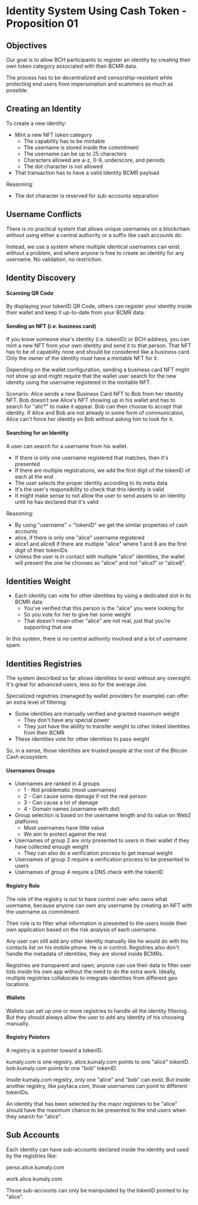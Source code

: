 # Identity System Using Cash Token - Proposition 01

## Objectives

Our goal is to allow BCH participants to register an identity by creating their own token category associated with their BCMR data.

The process has to be decentralized and censorship-resistant while protecting end users from impersonation and scammers as much as possible.

## Creating an Identity

To create a new identity:

- Mint a new NFT token category
  - The capability has to be mintable
  - The username is stored inside the commitment
  - The username can be up to 25 characters
  - Characters allowed are a-z, 0-9, underscore, and periods
  - The dot character is not allowed
- That transaction has to have a valid Identity BCMR payload

Reasoning:

- The dot character is reserved for sub-accounts separation

## Username Conflicts

There is no practical system that allows unique usernames on a blockchain without using either a central authority or a suffix like cash accounts do.

Instead, we use a system where multiple identical usernames can exist without a problem, and where anyone is free to create an identity for any username. No validation, no restriction.

## Identity Discovery

#### Scanning QR Code

By displaying your tokenID QR Code, others can register your identity inside their wallet and keep it up-to-date from your BCMR data.

#### Sending an NFT (i.e. business card)

If you know someone else's identity (i.e. tokenID) or BCH address, you can mint a new NFT from your own identity and send it to that person. That NFT has to be of capability none and should be considered like a business card. Only the owner of the identity must have a mintable NFT for it.

Depending on the wallet configuration, sending a business card NFT might not show up and might require that the wallet user search for the new identity using the username registered in the mintable NFT.

Scenario:
Alice sends a new Business Card NFT to Bob from her Identity NFT.
Bob doesn’t see Alice's NFT showing up in his wallet and has to search for "alic\*" to make it appear.
Bob can then choose to accept that identity.
If Alice and Bob are not already in some form of communication, Alice can't force her identity on Bob without asking him to look for it.

#### Searching for an Identity

A user can search for a username from his wallet.

- If there is only one username registered that matches, then it's presented
- If there are multiple registrations, we add the first digit of the tokenID of each at the end
- The user selects the proper identity according to its meta data
- It's the user's responsibility to check that this identity is valid
- It might make sense to not allow the user to send assets to an identity until he has declared that it's valid

Reasoning:

- By using "username" + "tokenID" we get the similar properties of cash accounts
- alice, if there is only one "alice" username registered
- alice1 and alice8 if there are multiple "alice" where 1 and 8 are the first digit of their tokenIDs
- Unless the user is in contact with multiple "alice" identities, the wallet will present the one he chooses as "alice" and not "alice1" or "alice8".

## Identities Weight

- Each identity can vote for other identities by using a dedicated slot in its BCMR data
  - You've verified that this person is the "alice" you were looking for
  - So you vote for her to give her some weight
  - That doesn't mean other "alice" are not real, just that you're supporting that one

In this system, there is no central authority involved and a lot of username spam.

## Identities Registries

The system described so far allows identities to exist without any oversight. It's great for advanced users, less so for the average Joe.

Specialized registries (managed by wallet providers for example) can offer an extra level of filtering:

- Some identities are manually verified and granted maximum weight
  - They don't have any special power
  - They just have the ability to transfer weight to other linked identities from their BCMR
- These identities vote for other identities to pass weight

So, in a sense, those identities are trusted people at the root of the Bitcoin Cash ecosystem.

#### Usernames Groups

- Usernames are ranked in 4 groups
  - 1 - Not problematic (most usernames)
  - 2 - Can cause some damage if not the real person
  - 3 - Can cause a lot of damage
  - 4 - Domain names (username with dot)
- Group selection is based on the username length and its value on Web2 platforms
  - Most usernames have little value
  - We aim to protect against the rest
- Usernames of group 2 are only presented to users in their wallet if they have collected enough weight
  - They can also do a verification process to get manual weight
- Usernames of group 3 require a verification process to be presented to users
- Usernames of group 4 require a DNS check with the tokenID

#### Registry Role

The role of the registry is not to have control over who owns what username, because anyone can own any username by creating an NFT with the username as commitment.

Their role is to filter what information is presented to the users inside their own application based on the risk analysis of each username.

Any user can still add any other identity manually like he would do with his contacts list on his mobile phone. He is in control.
Registries also don't handle the metadata of identities, they are stored inside BCMRs.

Registries are transparent and open; anyone can use their data to filter user lists inside his own app without the need to do the extra work. Ideally, multiple registries collaborate to integrate identities from different geo locations.

#### Wallets

Wallets can set up one or more registries to handle all the identity filtering. But they should always allow the user to add any identity of his choosing manually.

#### Registry Pointers

A registry is a pointer toward a tokenID.

kumaly.com is one registry.
alice.kumaly.com points to one "alice" tokenID.
bob.kumaly.com points to one "bob" tokenID.

Inside kumaly.com registry, only one "alice" and "bob" can exist. But inside another registry, like paytaca.com, those usernames can point to different tokenIDs.

An identity that has been selected by the major registries to be "alice" should have the maximum chance to be presented to the end users when they search for "alice".

## Sub Accounts

Each identity can have sub-accounts declared inside the identity and used by the registries like:

perso.alice.kumaly.com

work.alice.kumaly.com

Those sub-accounts can only be manipulated by the tokenID pointed to by "alice".
